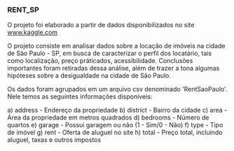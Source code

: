 ### RENT_SP

O projeto foi elaborado a partir de dados disponibilizados no site www.kaggle.com

O projeto consiste em analisar dados sobre a locação de imóveis na cidade de São Paulo - SP, em busca de caracterizar o perfil dos locatário, tais como localização, preço práticados, acessibilidade. Conclusões importantes foram retiradas dessa análise, além de trazer a tona algumas hipóteses sobre a desigualdade na cidade de São Paulo. 

Os dados foram agrupados em um arquivo csv denominado 'RentSaoPaulo'. Nele temos as seguintes informações disponíveis:

a) address - Endereço da propriedade
b) district - Bairro da cidade
c) area - Área da propriedade em metros quadrados
d) bedrooms - Número de quartos
e) garage - Possui garagem ou não (1 - Sim/0 - Não)
f) type - Tipo de imóvel
g) rent - Oferta de aluguel no site
h) total - Preço total, incluindo aluguel, taxas e outros impostos

